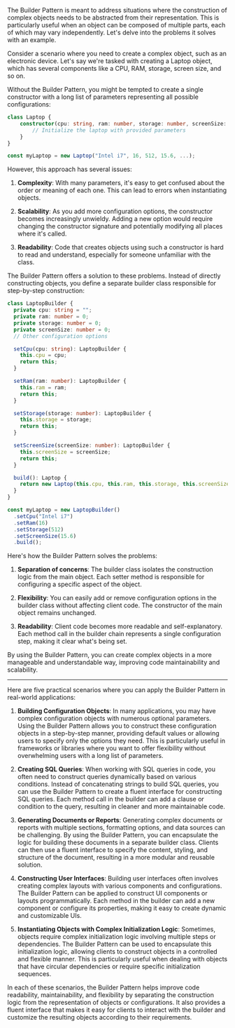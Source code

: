 The Builder Pattern is meant to address situations where the construction of complex objects needs to be abstracted from their representation. This is particularly useful when an object can be composed of multiple parts, each of which may vary independently. Let's delve into the problems it solves with an example.

Consider a scenario where you need to create a complex object, such as an electronic device. Let's say we're tasked with creating a Laptop object, which has several components like a CPU, RAM, storage, screen size, and so on.

Without the Builder Pattern, you might be tempted to create a single constructor with a long list of parameters representing all possible configurations:

```typescript
class Laptop {
    constructor(cpu: string, ram: number, storage: number, screenSize: number, ...) {
        // Initialize the laptop with provided parameters
    }
}

const myLaptop = new Laptop("Intel i7", 16, 512, 15.6, ...);
```

However, this approach has several issues:

1. **Complexity**: With many parameters, it's easy to get confused about the order or meaning of each one. This can lead to errors when instantiating objects.

2. **Scalability**: As you add more configuration options, the constructor becomes increasingly unwieldy. Adding a new option would require changing the constructor signature and potentially modifying all places where it's called.

3. **Readability**: Code that creates objects using such a constructor is hard to read and understand, especially for someone unfamiliar with the class.

The Builder Pattern offers a solution to these problems. Instead of directly constructing objects, you define a separate builder class responsible for step-by-step construction:

```typescript
class LaptopBuilder {
  private cpu: string = "";
  private ram: number = 0;
  private storage: number = 0;
  private screenSize: number = 0;
  // Other configuration options

  setCpu(cpu: string): LaptopBuilder {
    this.cpu = cpu;
    return this;
  }

  setRam(ram: number): LaptopBuilder {
    this.ram = ram;
    return this;
  }

  setStorage(storage: number): LaptopBuilder {
    this.storage = storage;
    return this;
  }

  setScreenSize(screenSize: number): LaptopBuilder {
    this.screenSize = screenSize;
    return this;
  }

  build(): Laptop {
    return new Laptop(this.cpu, this.ram, this.storage, this.screenSize);
  }
}

const myLaptop = new LaptopBuilder()
  .setCpu("Intel i7")
  .setRam(16)
  .setStorage(512)
  .setScreenSize(15.6)
  .build();
```

Here's how the Builder Pattern solves the problems:

1. **Separation of concerns**: The builder class isolates the construction logic from the main object. Each setter method is responsible for configuring a specific aspect of the object.

2. **Flexibility**: You can easily add or remove configuration options in the builder class without affecting client code. The constructor of the main object remains unchanged.

3. **Readability**: Client code becomes more readable and self-explanatory. Each method call in the builder chain represents a single configuration step, making it clear what's being set.

By using the Builder Pattern, you can create complex objects in a more manageable and understandable way, improving code maintainability and scalability.

---

Here are five practical scenarios where you can apply the Builder Pattern in real-world applications:

1. **Building Configuration Objects**:
   In many applications, you may have complex configuration objects with numerous optional parameters. Using the Builder Pattern allows you to construct these configuration objects in a step-by-step manner, providing default values or allowing users to specify only the options they need. This is particularly useful in frameworks or libraries where you want to offer flexibility without overwhelming users with a long list of parameters.

2. **Creating SQL Queries**:
   When working with SQL queries in code, you often need to construct queries dynamically based on various conditions. Instead of concatenating strings to build SQL queries, you can use the Builder Pattern to create a fluent interface for constructing SQL queries. Each method call in the builder can add a clause or condition to the query, resulting in cleaner and more maintainable code.

3. **Generating Documents or Reports**:
   Generating complex documents or reports with multiple sections, formatting options, and data sources can be challenging. By using the Builder Pattern, you can encapsulate the logic for building these documents in a separate builder class. Clients can then use a fluent interface to specify the content, styling, and structure of the document, resulting in a more modular and reusable solution.

4. **Constructing User Interfaces**:
   Building user interfaces often involves creating complex layouts with various components and configurations. The Builder Pattern can be applied to construct UI components or layouts programmatically. Each method in the builder can add a new component or configure its properties, making it easy to create dynamic and customizable UIs.

5. **Instantiating Objects with Complex Initialization Logic**:
   Sometimes, objects require complex initialization logic involving multiple steps or dependencies. The Builder Pattern can be used to encapsulate this initialization logic, allowing clients to construct objects in a controlled and flexible manner. This is particularly useful when dealing with objects that have circular dependencies or require specific initialization sequences.

In each of these scenarios, the Builder Pattern helps improve code readability, maintainability, and flexibility by separating the construction logic from the representation of objects or configurations. It also provides a fluent interface that makes it easy for clients to interact with the builder and customize the resulting objects according to their requirements.
